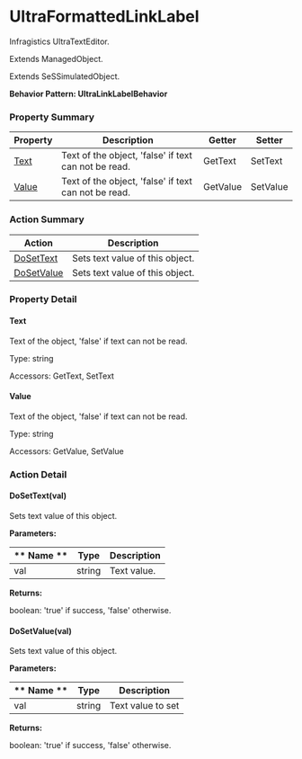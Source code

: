 # UltraFormattedLinkLabel

Infragistics UltraTextEditor.
 
Extends ManagedObject.

Extends SeSSimulatedObject.





**Behavior Pattern: UltraLinkLabelBehavior**


<!-- ============================== property summary ========================== -->

	

### Property Summary

| **Property** | **Description** | **Getter** | **Setter** |
| ------------ | --------------- | ---------- | ---------- |
| [Text](#Text) | Text of the object, 'false' if text can not be read. | GetText | SetText |
| [Value](#Value) | Text of the object, 'false' if text can not be read. | GetValue | SetValue |



	
<!-- ============================== action summary ========================== -->



### Action Summary

|  **Action** | **Description** | 
| ----------- | --------------- |
|	[DoSetText](#DoSetText) | Sets text value of this object. |
|	[DoSetValue](#DoSetValue) | Sets text value of this object. |




<!-- ============================== property detail ========================== -->
	
### Property Detail
		
<a name="Text"></a>
#### Text


Text of the object, 'false' if text can not be read.

			
	
			
Type: string
			
			
Accessors: GetText, SetText
			
		
<a name="Value"></a>
#### Value


Text of the object, 'false' if text can not be read.

			
	
			
Type: string
			
			
Accessors: GetValue, SetValue
			
		
	
	
<!-- ============================== action detail ========================== -->
	
### Action Detail
		
<a name="DoSetText"></a>    
#### DoSetText(val)

Sets text value of this object.


**Parameters:**

|	** Name ** | **Type** | **Description** |
| ---------- | -------- | --------------- |
| val | string |	Text value. |




**Returns:**

boolean: 'true' if success, 'false' otherwise.




<a name="DoSetValue"></a>    
#### DoSetValue(val)

Sets text value of this object.


**Parameters:**

|	** Name ** | **Type** | **Description** |
| ---------- | -------- | --------------- |
| val | string |	Text value to set |




**Returns:**

boolean: 'true' if success, 'false' otherwise.




	

